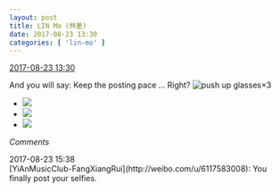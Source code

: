 ```yaml
---
layout: post
title: LIN Mo (林墨)
date: 2017-08-23 13:30
categories: [ 'lin-mo' ]
---
```


<div class="weibo-info">
  <a href="http://weibo.com/6108312042/Fiq2y5mxz">2017-08-23 13:30</a>
</div>

And you will say: Keep the posting pace … Right? ![push up glasses](http://img.t.sinajs.cn/t4/appstyle/expression/ext/normal/fc/moren_bbjdnew_org.png)×3

<!-- more -->

<ul class="weibo-pic-list-1">
  <li class="weibo-pic">
    <a href="http://wx3.sinaimg.cn/mw690/006FnQZYly1fitlfi0xnvj30ci0m8wfo.jpg"><img src="http://wx3.sinaimg.cn/thumb150/006FnQZYly1fitlfi0xnvj30ci0m8wfo.jpg" /></a>
  </li>
  <li class="weibo-pic">
    <a href="http://wx3.sinaimg.cn/mw690/006FnQZYly1fitlfj7v02j30k00zk1ce.jpg"><img src="http://wx3.sinaimg.cn/thumb150/006FnQZYly1fitlfj7v02j30k00zk1ce.jpg" /></a>
  </li>
  <li class="weibo-pic">
    <a href="http://wx4.sinaimg.cn/mw690/006FnQZYly1fitlfhkxunj30k00zkar8.jpg"><img src="http://wx4.sinaimg.cn/thumb150/006FnQZYly1fitlfhkxunj30k00zkar8.jpg" /></a>
  </li>
</ul>

*Comments*

<div class="weibo-info">2017-08-23 15:38</div>
[YiAnMusicClub-FangXiangRui](http://weibo.com/u/6117583008): You finally post your selfies.
